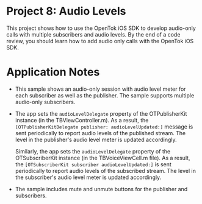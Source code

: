 Project 8: Audio Levels
==================================

This project shows how to use the OpenTok iOS SDK to develop audio-only calls
with  multiple subscribers and audio levels. By the end of a code review, you
should learn how to add audio only calls with the OpenTok iOS SDK.

Application Notes
=================

* This sample shows an audio-only session with audio level meter for each
  subscriber as well as the publisher. The sample supports multiple audio-only
  subscribers.

* The app sets the `audioLevelDelegate` property of the OTPublisherKit
  instance (in the TBViewController.m). As a result, the
  `[OTPublisherKitDelegate publisher: audioLevelUpdated:]` message is sent
  periodically to report audio levels of the published stream. The level
  in the publisher's audio level meter is updated accordingly.

  Similarly, the app sets the `audioLevelDelegate` property of the
  OTSubscriberKit instance (in the TBVoiceViewCell.m file). As a result,
  the `[OTSubscriberKit subscriber audioLevelUpdated:]` is sent
  periodically to report audio levels of the subscribed stream. The level
  in the subscriber's audio level meter is updated accordingly.

* The sample includes mute and unmute buttons for the publisher and subscribers.

